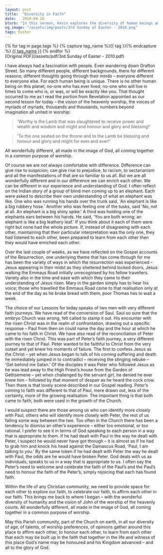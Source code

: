 ```yaml
---
layout: post
title:  "Diversity in Faith"
date:   2010-04-18
blurb: "In this sermon, Kevin explores the diversity of human beings and how this diversity enriches our understanding and experience of God. He uses the story of the blind men and the elephant to illustrate how different perspectives can provide a fuller picture of the truth. He also discusses the different faith journeys of Paul and Peter, emphasizing that God speaks to each person in a way that is appropriate to them."
og_image: "/assets/img/posts/3rd Sunday of Easter - 2010.png"
tags: Easter
---    
```

<div class="tag-pills">
  {% for tag in page.tags %}
    {% capture tag_name %}{{ tag }}{% endcapture %}
    <a href="{{ site.baseurl }}/tag/{{ tag_name | slugify }}" class="tag-pill">{{ tag_name }}</a>
  {% endfor %}
</div>
[Original PDF](/assets/pdf/3rd Sunday of Easter - 2010.pdf)

I have always had a fascination with people. Even wandering down Grafton Street. So many different people, different backgrounds, there for different reasons; different thoughts going through their minds – everyone different to everyone else. For each human being is unique. There is no other human being on this planet, no-one who has ever lived, no-one who will live in times to come who is, or was, or will be exactly like you. That thought occurred to me as I read the portion from Revelation appointed as our second lesson for today – the vision of the heavenly worship, the voices of myriads of myriads, thousands and thousands, numbers beyond imagination all united in worship:

> 'Worthy is the Lamb that was slaughtered to receive power and wealth and wisdom and might and honour and glory and blessing!'

> 'To the one seated on the throne and to the Lamb be blessing and honour and glory and might for ever and ever!'

All wonderfully different, all made in the image of God, all coming together in a common purpose of worship.

Of course we are not always comfortable with difference. Difference can give rise to suspicion; can give rise to prejudice, to racism, to sectarianism and all the manifestations of that are so familiar to us all. But we are all wonderfully different and in our difference we can enrich each other. We can be different in our experience and understanding of God. I often reflect on the Indian story of a group of blind men coming up to an elephant. Each were asked to describe their own understanding of what an elephant was like. One who was running his hands over the trunk said, 'An elephant is like a big rubbery hose.' Another who was feeling one of the tusks, said 'No, not al all. An elephant is a big shiny spike.' A third was holding one of the elephants ears between his hands. He said, 'You are both wrong; an elephant is like a big leathery leaf.' If you think about it each of them were right but none had the whole picture. If, instead of disagreeing with each other, maintaining that their particular interpretation was the only one, they had listened to each other, been prepared to learn from each other then they would have enriched each other.

Over the last couple of weeks, as we have reflected on the Gospel accounts of the Resurrection, one underlying theme that has come through for me has been the variety of ways in which the resurrection was experienced – Jesus appearing in their midst as they sheltered behind locked doors, Jesus walking the Emmaus Road initially unrecognised by his fellow travellers. Variety also in the time and ease with which they came to their understanding of Jesus risen. Mary in the garden simply has to hear his voice; those who travelled the Emmaus Road come to that realisation only at the end of the day as he broke bread with them; poor Thomas has to wait a week.

The choice of our Lessons for today speaks of two men with very different faith journeys. We have read of the conversion of Saul. Saul so sure that the embryo Church was wrong, felt called to stamp it out. His encounter with the risen Christ was in the realm of confrontation, drawing out a specific response – Paul from then on could name the day and the hour at which he came to his faith in Christ. We have also read of the reconciliation of Peter with the risen Christ. This was part of Peter’s faith journey, a very different journey to that of Paul. Peter wanted to be faithful to Christ from the very outset and yet knew his moments of failure. The first to confess Jesus as the Christ – yet when Jesus began to talk of his coming suffering and death he immediately jumped in to contradict – receiving the stinging rebuke – 'Get behind me Satan.' Of the disciples it was Peter who followed Jesus as he was lead away to the High Priest’s house from the Garden of Gethsemene – yet when challenged by the servant girl, he denied he ever knew him - followed by that moment of despair as he heard the cock crow. Then there is that lovely scene described in our Gospel reading. Peter’s coming to faith was different to that of Paul, more drawn out, less of the certainty, more of the growing realisation. The important thing is that both came to faith, both were used in the growth of the Church.

I would suspect there are those among us who can identify more closely with Paul, others who will identify more closely with Peter, the rest of us falling some way between the two. Too often in the Church there has been a tendency to dismiss an other’s experience – either too emotional, or too rational. I prefer to see it in terms of God speaking to each person in a way that is appropriate to them. If he had dealt with Paul in the way he dealt with Peter, I suspect he would never have got through – it is almost as if he had to grab him and knock his head against the Damascus Road, 'Paul, I am talking to you.' By the same token if he had dealt with Peter the way he dealt with Paul, the odds are he would have broken Peter. God deals with us as individuals, speaks to us in a way that is appropriate to us. I often say the Peter’s need to welcome and celebrate the faith of the Paul’s and the Paul’s need to honour the faith of the Peter’s, simply rejoicing that each has found faith.

Within the life of any Christian community, we need to provide space for each other to explore our faith, to celebrate our faith, to affirm each other in our faith. This brings me back to where I began – with the wonderful diversity of humanity and the vision of John of the worship of the heavenly courts. All wonderfully different, all made in the image of God, all coming together in a common purpose of worship.

May this Parish community, part of the Church on earth, in all our diversity of age, of talents, of worship preferences, of opinions gather around this place to affirm each other, to honour each other, to learn from each other that each may be built up in the faith that together in the life and witness of this place God’s name may be honoured and his Kingdom advanced – and all to the glory of God.
